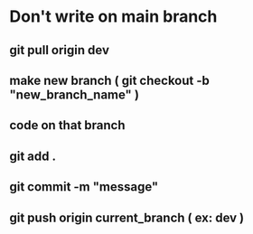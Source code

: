 # Don't write on main branch

## git pull origin dev

## make new branch ( git checkout -b "new_branch_name" )

## code on that branch

## git add .

## git commit -m "message"

## git push origin current_branch ( ex: dev )
